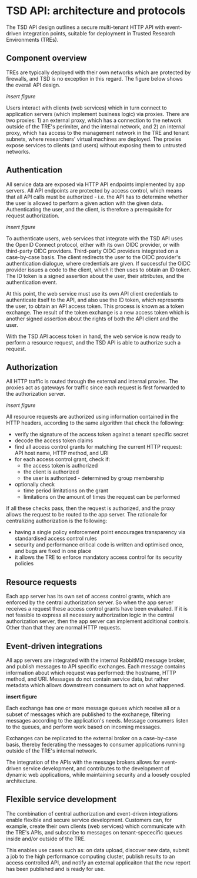 
# TSD API: architecture and protocols

The TSD API design outlines a secure multi-tenant HTTP API with event-driven integration points, suitable for deployment in Trusted Research Environments (TREs).

## Component overview

TREs are typically deployed with their own networks which are protected by firewalls, and TSD is no exception in this regard. The figure below shows the overall API design.

_insert figure_

Users interact with clients (web services) which in turn connect to application servers (which implement business logic) via proxies. There are two proxies: 1) an external proxy, which has a connection to the network outside of the TRE's perimiter, and the internal network, and 2) an internal proxy, which has access to the management network in the TRE and tenant subnets, where researchers' virtual machines are deployed. The proxies expose services to clients (and users) without exposing them to untrusted networks.

## Authentication

All service data are exposed via HTTP API endpoints implemented by app servers. All API endpoints are protected by access control, which means that all API calls must be authorized - i.e. the API has to determine whether the user is allowed to perform a given action with the given data. Authenticating the user, and the client, is therefore a prerequisite for request authorization.

_insert figure_

To authenticate users, web services that integrate with the TSD API uses the OpenID Connect protocol, either with its own OIDC provider, or with third-party OIDC providers. Third-party OIDC providers integrated on a case-by-case basis. The client redirects the user to the OIDC provider's authentication dialogue, where credentials are given. If successful the OIDC provider issues a code to the client, which it then uses to obtain an ID token. The ID token is a signed assertion about the user, their attributes, and the authentication event.

At this point, the web service must use its own API client credentials to authenticate itself to the API, and also use the ID token, which represents the user, to obtain an API access token. This process is known as a token exchange. The result of the token exchange is a new access token which is another signed assertion about the rights of both the API client and the user.

With the TSD API access token in hand, the web service is now ready to perform a resource request, and the TSD API is able to authorize such a request.

## Authorization

All HTTP traffic is routed through the external and internal proxies. The proxies act as gateways for traffic since each request is first forwarded to the authorization server.

_insert figure_

All resource requests are authorized using information contained in the HTTP headers, according to the same algorithm that check the following:

* verify the signature of the access token against a tenant specific secret
* decode the access token claims
* find all access control grants for matching the current HTTP request: API host name, HTTP method, and URI
* for each access control grant, check if:
  * the access token is authorized
  * the client is authorized
  * the user is authorized - determined by group membership
* optionally check
  * time period limitations on the grant
  * limitations on the amount of times the request can be performed

If all these checks pass, then the request is authorized, and the proxy allows the request to be routed to the app server. The rationale for centralizing authorization is the following:

* having a single policy enforcement point encourages transparency via standardised access control rules
* security and performance critical code is written and optimised once, and bugs are fixed in one place
* it allows the TRE to enforce mandatory access control for its security policies

## Resource requests

Each app server has its own set of access control grants, which are enforced by the central authorization server. So when the app server receives a request these access control grants have been evaluated. If it is not feasible to express all necessary authorization logic in the central authorization server, then the app server can implement additional controls. Other than that they are normal HTTP requests.

## Event-driven integrations

All app servers are integrated with the internal RabbitMQ message broker, and publish messages to API specific exchanges. Each message contains information about which request was performed: the hostname, HTTP method, and URI. Messages do not contain service data, but rather metadata which allows downstream consumers to act on what happened.

__insert figure__

Each exchange has one or more message queues which receive all or a subset of messages which are published to the exchanege, filtering messages according to the application's needs. Message consumers listen to the queues, and perform work based on incoming messages.

Exchanges can be replicated to the external broker on a case-by-case basis, thereby federating the messages to consumer applications running outside of the TRE's internal network.

The integration of the APIs with the message brokers allows for event-driven service development, and contributes to the development of dynamic web applications, while maintaining security and a loosely coupled architecture.

## Flexible service development

The combination of central authorization and event-driven integrations enable flexible and secure service development. Customers can, for example, create their own clients (web services) which communicate with the TRE's APIs, and subscribe to messages on tenant-spececific queues inside and/or outside of the TRE.

This enables use cases such as: on data upload, discover new data, submit a job to the high performance computing cluster, publish results to an access controlled API, and notify an external applicaiton that the new report has been published and is ready for use.
